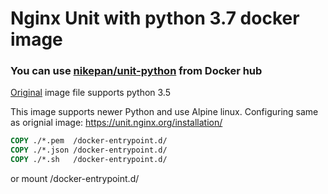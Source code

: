 # Nginx Unit with python 3.7 docker image

### You can use [nikepan/unit-python](https://hub.docker.com/repository/docker/nikepan/unit-python) from Docker hub

[Original](https://github.com/nginx/unit/blob/master/pkg/docker/) image file supports python 3.5

This image supports newer Python and use Alpine linux.
Configuring same as orignial image:
https://unit.nginx.org/installation/

```Dockerfile
COPY ./*.pem  /docker-entrypoint.d/
COPY ./*.json /docker-entrypoint.d/
COPY ./*.sh   /docker-entrypoint.d/
```
or mount /docker-entrypoint.d/
